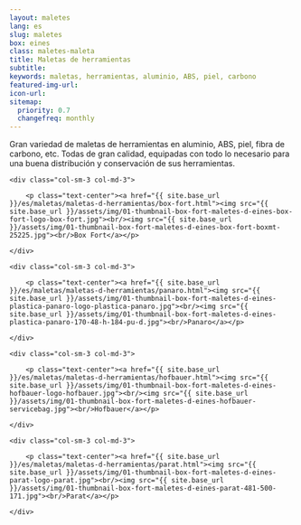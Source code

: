 ```yaml
---
layout: maletes
lang: es
slug: maletes
box: eines
class: maletes-maleta
title: Maletas de herramientas
subtitle:
keywords: maletas, herramientas, aluminio, ABS, piel, carbono
featured-img-url:
icon-url: 
sitemap:
  priority: 0.7
  changefreq: monthly
--- 
```


Gran variedad de maletas de herramientas en aluminio, ABS, piel, fibra de carbono, etc. Todas de gran calidad, equipadas con todo lo necesario para una buena distribución y conservación de sus herramientas.

<div class="row">

	<div class="col-sm-3 col-md-3">

		<p class="text-center"><a href="{{ site.base_url }}/es/maletas/maletas-d-herramientas/box-fort.html"><img src="{{ site.base_url }}/assets/img/01-thumbnail-box-fort-maletes-d-eines-box-fort-logo-box-fort.jpg"><br/><img src="{{ site.base_url }}/assets/img/01-thumbnail-box-fort-maletes-d-eines-box-fort-boxmt-25225.jpg"><br/>Box Fort</a></p>

	</div>

	<div class="col-sm-3 col-md-3">

		<p class="text-center"><a href="{{ site.base_url }}/es/maletas/maletas-d-herramientas/panaro.html"><img src="{{ site.base_url }}/assets/img/01-thumbnail-box-fort-maletes-d-eines-plastica-panaro-logo-plastica-panaro.jpg"><br/><img src="{{ site.base_url }}/assets/img/01-thumbnail-box-fort-maletes-d-eines-plastica-panaro-170-48-h-184-pu-d.jpg"><br/>Panaro</a></p>

	</div>

	<div class="col-sm-3 col-md-3">

		<p class="text-center"><a href="{{ site.base_url }}/es/maletas/maletas-d-herramientas/hofbauer.html"><img src="{{ site.base_url }}/assets/img/01-thumbnail-box-fort-maletes-d-eines-hofbauer-logo-hofbauer.jpg"><br/><img src="{{ site.base_url }}/assets/img/01-thumbnail-box-fort-maletes-d-eines-hofbauer-servicebag.jpg"><br/>Hofbauer</a></p>

	</div>

	<div class="col-sm-3 col-md-3">

		<p class="text-center"><a href="{{ site.base_url }}/es/maletas/maletas-d-herramientas/parat.html"><img src="{{ site.base_url }}/assets/img/01-thumbnail-box-fort-maletes-d-eines-parat-logo-parat.jpg"><br/><img src="{{ site.base_url }}/assets/img/01-thumbnail-box-fort-maletes-d-eines-parat-481-500-171.jpg"><br/>Parat</a></p>

	</div>

</div>